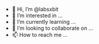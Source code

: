 - 👋 Hi, I’m @labsxbit
- 👀 I’m interested in ...
- 🌱 I’m currently learning ...
- 💞️ I’m looking to collaborate on ...
- 📫 How to reach me ...

<!---
labsxbit/labsxbit is a ✨ special ✨ repository because its `README.md` (this file) appears on your GitHub profile.
You can click the Preview link to take a look at your changes.
--->
